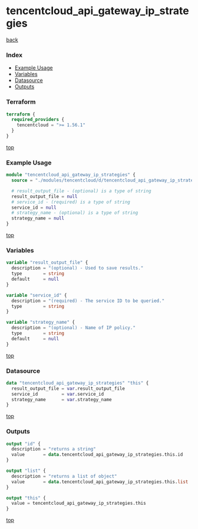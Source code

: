 # tencentcloud_api_gateway_ip_strategies

[back](../tencentcloud.md)

### Index

- [Example Usage](#example-usage)
- [Variables](#variables)
- [Datasource](#datasource)
- [Outputs](#outputs)

### Terraform

```terraform
terraform {
  required_providers {
    tencentcloud = ">= 1.56.1"
  }
}
```

[top](#index)

### Example Usage

```terraform
module "tencentcloud_api_gateway_ip_strategies" {
  source = "./modules/tencentcloud/d/tencentcloud_api_gateway_ip_strategies"

  # result_output_file - (optional) is a type of string
  result_output_file = null
  # service_id - (required) is a type of string
  service_id = null
  # strategy_name - (optional) is a type of string
  strategy_name = null
}
```

[top](#index)

### Variables

```terraform
variable "result_output_file" {
  description = "(optional) - Used to save results."
  type        = string
  default     = null
}

variable "service_id" {
  description = "(required) - The service ID to be queried."
  type        = string
}

variable "strategy_name" {
  description = "(optional) - Name of IP policy."
  type        = string
  default     = null
}
```

[top](#index)

### Datasource

```terraform
data "tencentcloud_api_gateway_ip_strategies" "this" {
  result_output_file = var.result_output_file
  service_id         = var.service_id
  strategy_name      = var.strategy_name
}
```

[top](#index)

### Outputs

```terraform
output "id" {
  description = "returns a string"
  value       = data.tencentcloud_api_gateway_ip_strategies.this.id
}

output "list" {
  description = "returns a list of object"
  value       = data.tencentcloud_api_gateway_ip_strategies.this.list
}

output "this" {
  value = tencentcloud_api_gateway_ip_strategies.this
}
```

[top](#index)